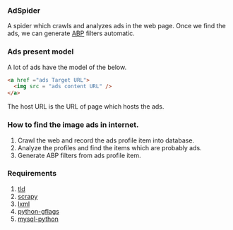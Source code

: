 ### AdSpider
A spider which crawls and analyzes ads in the web page. Once we find the ads,
we can generate [ABP](https://adblockplus.org/) filters automatic.

### Ads present model
A lot of ads have the model of the below.
```html
<a href ="ads Target URL">
  <img src = "ads content URL" />
</a>
```
The host URL is the URL of page which hosts the ads.

### How to find the image ads in internet.
1. Crawl the web and record the ads profile item into database.
2. Analyze the profiles and find the items which are probably ads.
3. Generate ABP filters from ads profile item.

### Requirements
1. [tld](https://pypi.python.org/pypi/tld)
2. [scrapy](https://github.com/scrapy/scrapy)
3. [lxml](http://lxml.de/)
4. [python-gflags]()
5. [mysql-python]()

